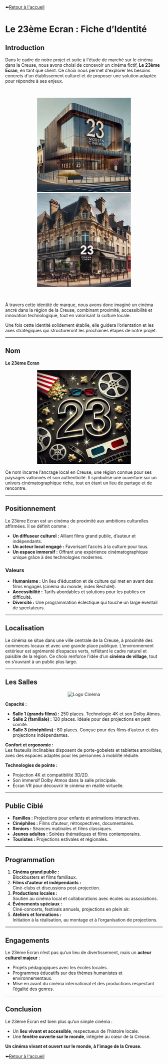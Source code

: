 ⬅️[Retour à l'accueil](../../README.md)

# Le 23ème Ecran : Fiche d’Identité

## Introduction

Dans le cadre de notre projet et suite à l'étude de marché sur le cinéma dans la Creuse, nous avons choisi de concevoir un cinéma fictif, **Le 23ème Écran**, en tant que client. Ce choix nous permet d'explorer les besoins concrets d'un établissement culturel et de proposer une solution adaptée pour répondre à ses enjeux.

<br>

  <p align="center">
    <img src="../images/23_2.JPG" alt="Façade du Cinéma" width="300">
    <img src="../images/23_3.JPG" alt="Façade du Cinéma" width="300">
  </p>

<br>

À travers cette identité de marque, nous avons donc imaginé un cinéma ancré dans la région de la Creuse, combinant proximité, accessibilité et innovation technologique, tout en valorisant la culture locale.

Une fois cette identité solidement établie, elle guidera l’orientation et les axes stratégiques qui structureront les prochaines étapes de notre projet.

---

## **Nom**
**Le 23ème Ecran**

<p align="center">
  <img src="../images/23.JPG" alt="23 - le département de la Creuse" width="300">
</p>

Ce nom incarne l’ancrage local en Creuse, une région connue pour ses paysages vallonnés et son authenticité. Il symbolise une ouverture sur un univers cinématographique riche, tout en étant un lieu de partage et de rencontre.

---

## **Positionnement**
Le 23ème Ecran est un cinéma de proximité aux ambitions culturelles affirmées. Il se définit comme :
- **Un diffuseur culturel :** Alliant films grand public, d’auteur et indépendants.
- **Un acteur local engagé :** Favorisant l’accès à la culture pour tous.
- **Un espace immersif :** Offrant une expérience cinématographique unique grâce à des technologies modernes.

### **Valeurs**  
- **Humanisme :** Un lieu d’éducation et de culture qui met en avant des films engagés (cinéma du monde, index Bechdel).
- **Accessibilité :** Tarifs abordables et solutions pour les publics en difficulté.
- **Diversité :** Une programmation éclectique qui touche un large éventail de spectateurs.

---

## **Localisation**
Le cinéma se situe dans une ville centrale de la Creuse, à proximité des commerces locaux et avec une grande place publique. L’environnement extérieur est agrémenté d’espaces verts, reflétant le cadre naturel et paisible de la région. Ce choix renforce l’idée d’un **cinéma de village**, tout en s’ouvrant à un public plus large.

---

## **Les Salles**

<p align="center">
  <img src="../images/Cinéma.jpg" alt="Logo Cinéma" width="300">
</p>

**Capacité :**
- **Salle 1 (grands films) :** 250 places. Technologie 4K et son Dolby Atmos.
- **Salle 2 (familiale) :** 120 places. Idéale pour des projections en petit comité.
- **Salle 3 (cinéphiles) :** 80 places. Conçue pour des films d’auteur et des projections indépendantes.

**Confort et ergonomie :**  
Les fauteuils inclinables disposent de porte-gobelets et tablettes amovibles, avec des espaces adaptés pour les personnes à mobilité réduite.

**Technologies de pointe :**  
- Projection 4K et compatibilité 3D/2D.
- Son immersif Dolby Atmos dans la salle principale.
- Écran VR pour découvrir le cinéma en réalité virtuelle.

---

## **Public Ciblé**
- **Familles :** Projections pour enfants et animations interactives.
- **Cinéphiles :** Films d’auteur, rétrospectives, documentaires.
- **Seniors :** Séances matinales et films classiques.
- **Jeunes adultes :** Soirées thématiques et films contemporains.
- **Touristes :** Projections estivales et régionales.

---

## **Programmation**
1. **Cinéma grand public :**  
   Blockbusters et films familiaux.  
2. **Films d’auteur et indépendants :**  
   Ciné-clubs et discussions post-projection.  
3. **Productions locales :**  
   Soutien au cinéma local et collaborations avec écoles ou associations.  
4. **Événements spéciaux :**  
   Ciné-concerts, festivals annuels, projections en plein air.  
5. **Ateliers et formations :**  
   Initiation à la réalisation, au montage et à l’organisation de projections.

---

## **Engagements**
Le 23ème Ecran n’est pas qu’un lieu de divertissement, mais un **acteur culturel majeur** :
- Projets pédagogiques avec les écoles locales.
- Programmes éducatifs sur des thèmes humanistes et environnementaux.
- Mise en avant du cinéma international et des productions respectant l’égalité des genres.

---

## Conclusion

Le 23ème Écran est bien plus qu’un simple cinéma :

- Un **lieu vivant et accessible**, respectueux de l’histoire locale.
- Une **fenêtre ouverte sur le monde**, intégrée au cœur de la Creuse.

**Un cinéma vivant et ouvert sur le monde, à l’image de la Creuse.**

⬅️[Retour à l'accueil](../../README.md)
